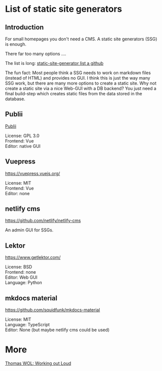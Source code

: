 # List of static site generators

## Introduction

For small homepages you don't need a CMS. A static site generators (SSG) is enough.

There far too many options ....

The list is long: [static-site-generator list a github](https://github.com/topics/static-site-generator)

The fun fact: Most people think a SSG needs to work on markdown files (instead of HTML) and provides no GUI. I think this is just the way many SSG work, but there are many more options to create a static site. Why not create a static site via a nice Web-GUI with a DB backend? You just need a final build-step which creates static files from the data stored in the database.

## Publii

[Publii](https://getpublii.com/)

License: GPL 3.0  
Frontend: Vue  
Editor: native GUI  

## Vuepress

https://vuepress.vuejs.org/

License: MIT  
Frontend: Vue  
Editor: none  

## netlify cms

https://github.com/netlify/netlify-cms

An admin GUI for SSGs.

## Lektor

https://www.getlektor.com/

License: BSD  
Frontend: none  
Editor: Web GUI  
Language: Python  

## mkdocs material

https://github.com/squidfunk/mkdocs-material

License: MIT  
Language: TypeScript  
Editor: None (but maybe netlify cms could be used)  

# More

[Thomas WOL: Working out Loud](https://github.com/guettli/wol)

